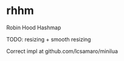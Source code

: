 # rhhm
Robin Hood Hashmap

TODO: resizing + smooth resizing

Correct impl at github.com/lcsamaro/minilua
